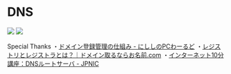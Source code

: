 # DNS
![](https://storage.googleapis.com/zenn-user-upload/b6b4e86c119e-20230408.png)
![](https://storage.googleapis.com/zenn-user-upload/1dbb312490de-20230408.png)

Special Thanks
・[ドメイン登録管理の仕組み - にししのPCわーるど](https://www.nishishi.com/domain/system.html)
・[レジストリとレジストラとは？｜ドメイン取るならお名前.com](https://www.onamae.com/clever/about/regist.html)
・[インターネット10分講座：DNSルートサーバ - JPNIC](https://www.nic.ad.jp/ja/newsletter/No45/0800.html)